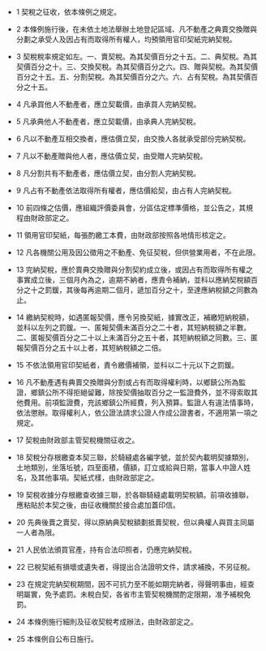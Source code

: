 * 1 契稅之征收，依本條例之規定。

* 2 本條例施行後，在未依土地法舉辦土地登記區域、凡不動產之典賣交換贈與分劃之承受人及因占有而取得所有權人，均預領用官印契紙完納契稅。

* 3 契稅稅率規定如左。一、賣契稅。為其契價百分之十五。二、典契稅。為其契價百分之十。三、交換契稅。為其契價百分之六。四、贈與契稅。為其契價百分之十五。五、分割契稅。為其契價百分之六。六、占有契稅。為其契價百分之十五。

* 4 凡承買他人不動產者，應立契載價，由承買人完納契稅。

* 5 凡承典他人不動產者，應立契載價，由承典人完納契稅。

* 6 凡以不動產互相交換者，應估價立契，由交換人各就承受部份完納契稅。

* 7 凡以不動產贈與他人者，應估價立契，由受贈人完納契稅。

* 8 凡分割共有不動產者，應估價立契，由分割人完納契稅。

* 9 凡占有不動產依法取得所有權者，應估價給契，由占有人完納契稅。

* 10 前四條之估價，應組織評價委員會，分區估定標準價格，並公告之，其規程由財政部定之。

* 11 領用官印契紙，每張酌繳工本費，由財政部按照各地情形核定之。

* 12 凡各機關公用及因公徵用之不動產、免征契稅，但供營業用者，不在此限。

* 13 完納契稅，應於賣典交換贈與分割契約成立後，或因占有而取得所有權之事實成立後，三個月內為之，逾期不納者，應責令補納，並科以應納契稅額百分之十之罰鍰，其後每再逾期二個月，遞加百分之十，至達應納稅額之同數為止。

* 14 繳納契稅時，如遇匿報契價，應令另換契紙，據實改正，補繳短納稅額，並科以左列之罰鍰。一、匿報契價未滿百分之二十者，其短納稅額之半數。二、匿報契價百分之二十以上未滿百分之五十者，其短納稅額之同數。三、匿報契價百分之五十以上者，其短納稅額之二倍。

* 15 不依法領用官印契紙者，責令繳價補領，並科以二十元以下之罰鍰。

* 16 凡不動產遇有典賣交換贈與分割或占有而取得權利時，以鄉鎮公所為監證，鄉鎮公所不得拒絕留難，除按契價抽取百分之一監證費外，並不得索取其他費用。前項監證費，充該鄉鎮公所經費，列入預算。監證人有違法情事時，依法懲辦。取得權利人，依公證法請求公證人作成公證書者，不適用第一項之規定。

* 17 契稅由財政部主管契稅機關征收之。

* 18 契稅分存根繳查本契三聯，於騎縫處各編字號，並於契內載明契據類別，土地類別，坐落坵號，四至面積，價額，訂立或給與日期，當事人中證人姓名，及其他事項。契紙式樣，由財政部定之。

* 19 契稅收據分存根繳查收據三聯，於各聯騎縫處載明契稅額。前項收據聯，應粘貼於本契之後，由征收機關於接合處加蓋印信。

* 20 先典後賣之賣契，得以原納典契稅額劃抵賣契稅，但以典權人與買主同屬一人者為限。

* 21 人民依法頒買官產，持有合法印照者，仍應完納契稅。

* 22 已稅契紙有損壞或遺失者，得提出合法證明文件，請求補換，不另征稅。

* 23 在規定完納契稅期間，因不可抗力至不能如期完納者，得聲明事由，經查明屬實，免予處罰。未稅白契，各省市主管契稅機關酌定限期，准予補稅免罰。

* 24 本條例施行細則及征收契稅考成辦法，由財政部定之。

* 25 本條例自公布日施行。

